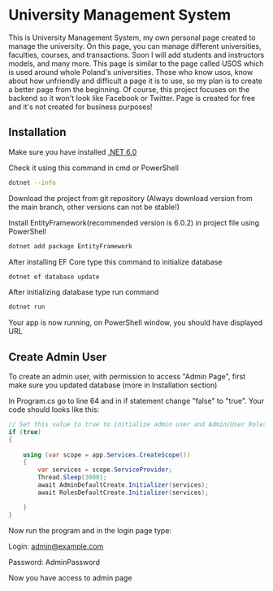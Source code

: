 # University Management System

This is University Management System, my own personal page created to manage the university. On this page, you can manage different universities, faculties, courses, and transactions.
Soon I will add students and instructors models, and many more. This page is similar to the page called USOS which is used around whole Poland's universities.
Those who know usos, know about how unfriendly and difficult a page it is to use, so my plan is to create a better page from the beginning. Of course, this project
focuses on the backend so it won't look like Facebook or Twitter. Page is created for free and it's not created for business purposes!

## Installation

Make sure you have installed [.NET 6.0](https://dotnet.microsoft.com/en-us/download)

Check it using this command in cmd or PowerShell
```bash
dotnet --info
```
Download the project from git repository (Always download version from the main branch, other versions can not be stable!)

Install EntityFramework(recommended version is 6.0.2) in project file using PowerShell
```bash
dotnet add package EntityFramework
```

After installing EF Core type this command to initialize database
```bash
dotnet ef database update
```
After initializing database type run command
```bash
dotnet run
```
Your app is now running, on PowerShell window, you should have displayed URL
## Create Admin User
To create an admin user, with permission to access "Admin Page", first make sure you updated database (more in Installation section)

In Program.cs go to line 64 and in if statement change "false" to "true". Your code should looks like this:
```csharp
// Set this value to true to initialize admin user and Admin/User Roles
if (true)
{
    
    using (var scope = app.Services.CreateScope())
    {
        var services = scope.ServiceProvider;
        Thread.Sleep(3000);
        await AdminDefaultCreate.Initializer(services);
        await RolesDefaultCreate.Initializer(services);

    }
}
```
Now run the program and in the login page type:

Login: admin@example.com

Password: AdminPassword

Now you have access to admin page